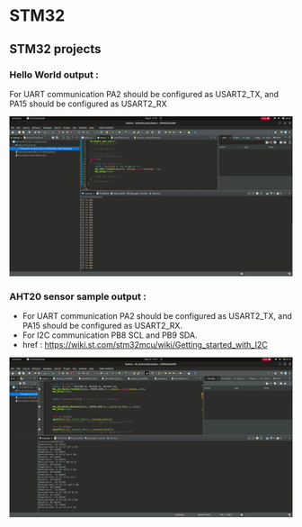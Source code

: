 # STM32
## STM32 projects

### Hello  World output :

For UART communication PA2 should be configured as USART2_TX, and PA15 should be configured as USART2_RX

![alt text](https://github.com/makeshm98/STM32/blob/main/hello/ezgif.com-video-to-gif-converter.gif)

### AHT20 sensor sample output : 

* For UART communication PA2 should be configured as USART2_TX, and PA15 should be configured as USART2_RX.
* For I2C communication PB8 SCL and PB9 SDA.
* href : https://wiki.st.com/stm32mcu/wiki/Getting_started_with_I2C

![alt text](https://github.com/makeshm98/STM32/blob/main/I2c_01/Screencastfrom10-05-24052154PMIST-ezgif.com-video-to-gif-converter.gif)

